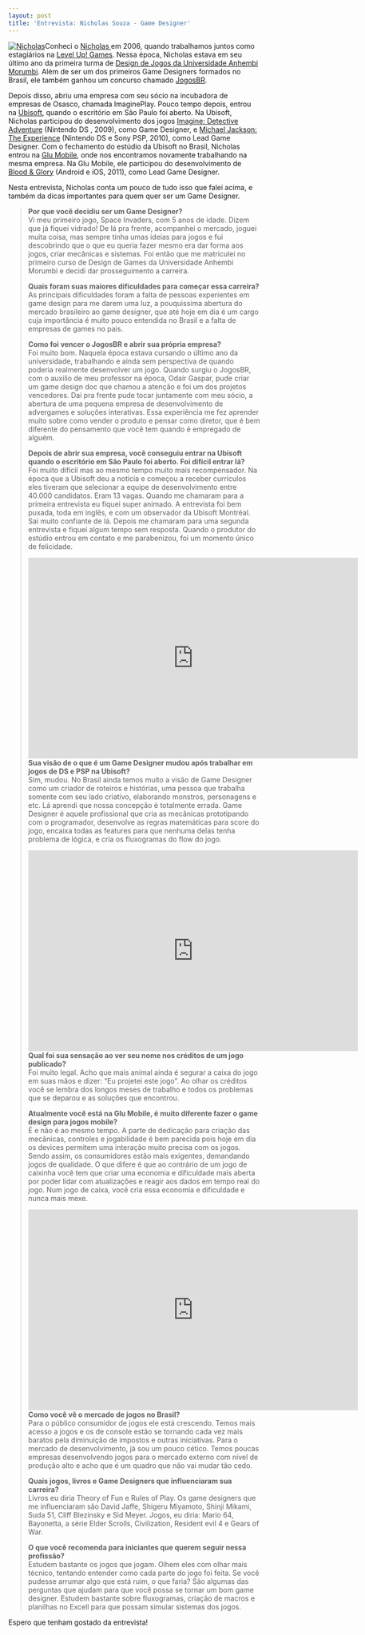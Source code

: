```yaml
---
layout: post
title: 'Entrevista: Nicholas Souza - Game Designer'
---
```


[![](http://gamedeveloper.com.br/blog/wp-content/uploads/2012/02/9429_100483539975585_100000418180497_10617_5573864_n-219x300.jpg "Nicholas")](http://nicholassouza.com)Conheci o [Nicholas ](http://www.nicholassouza.com "Nicholas Souza")em 2006, quando trabalhamos juntos como estagiários na [Level Up! Games](http://levelupgames.uol.com.br "Level Up! Games"). Nessa época, Nicholas estava em seu último ano da primeira turma de [Design de Jogos da Universidade Anhembi Morumbi](http://portal.anhembi.br/publique/cgi/cgilua.exe/sys/start.htm?UserActiveTemplate=_template04&infoid=152&sid=11 "Anhembi Morumbi"). Além de ser um dos primeiros Game Designers formados no Brasil, ele também ganhou um concurso chamado [JogosBR](http://www.jogosbr.org.br/ "JogosBR").

Depois disso, abriu uma empresa com seu sócio na incubadora de empresas de Osasco, chamada ImaginePlay. Pouco tempo depois, entrou na [Ubisoft](http://www.ubi.com "Ubisoft"), quando o escritório em São Paulo foi aberto. Na Ubisoft, Nicholas participou do desenvolvimento dos jogos [Imagine: Detective Adventure](http://nicksouza.carbonmade.com/projects/4107397 "Imagine Detective") (Nintendo DS , 2009), como Game Designer, e [Michael Jackson: The Experience](http://nicksouza.carbonmade.com/projects/4107228 "Michael Jackson") (Nintendo DS e Sony PSP, 2010), como Lead Game Designer. Com o fechamento do estúdio da Ubisoft no Brasil, Nicholas entrou na [Glu Mobile](http://www.glu.com/ "Glu Mobile"), onde nos encontramos novamente trabalhando na mesma empresa. Na Glu Mobile, ele participou do desenvolvimento de [Blood & Glory](http://nicksouza.carbonmade.com/projects/4107259 "Blody & Glory") (Android e iOS, 2011), como Lead Game Designer.

Nesta entrevista, Nicholas conta um pouco de tudo isso que falei acima, e também da dicas importantes para quem quer ser um Game Designer.

> **Por que você decidiu ser um Game Designer?**  
>  Vi meu primeiro jogo, Space Invaders, com 5 anos de idade. Dizem que já fiquei vidrado! De lá pra frente, acompanhei o mercado, joguei muita coisa, mas sempre tinha umas ideias para jogos e fui descobrindo que o que eu queria fazer mesmo era dar forma aos jogos, criar mecânicas e sistemas. Foi então que me matriculei no primeiro curso de Design de Games da Universidade Anhembi Morumbi e decidi dar prosseguimento a carreira.
>
> **Quais foram suas maiores dificuldades para começar essa carreira?**  
>  As principais dificuldades foram a falta de pessoas experientes em game design para me darem uma luz, a pouquissima abertura do mercado brasileiro ao game designer, que até hoje em dia é um cargo cuja importância é muito pouco entendida no Brasil e a falta de empresas de games no pais.
>
> **Como foi vencer o JogosBR e abrir sua própria empresa?**  
>  Foi muito bom. Naquela época estava cursando o último ano da universidade, trabalhando e ainda sem perspectiva de quando poderia realmente desenvolver um jogo. Quando surgiu o JogosBR, com o auxilio de meu professor na época, Odair Gaspar, pude criar um game design doc que chamou a atenção e foi um dos projetos vencedores. Dai pra frente pude tocar juntamente com meu sócio, a abertura de uma pequena empresa de desenvolvimento de advergames e soluções interativas. Essa experiência me fez aprender muito sobre como vender o produto e pensar como diretor, que é bem diferente do pensamento que você tem quando é empregado de alguém.
>
> **Depois de abrir sua empresa, você conseguiu entrar na Ubisoft quando o escritório em São Paulo foi aberto. Foi difícil entrar lá?**  
>  Foi muito difícil mas ao mesmo tempo muito mais recompensador. Na época que a Ubisoft deu a notícia e começou a receber currículos eles tiveram que selecionar a equipe de desenvolvimento entre 40.000 candidatos. Eram 13 vagas. Quando me chamaram para a primeira entrevista eu fiquei super animado. A entrevista foi bem puxada, toda em inglês, e com um observador da Ubisoft Montréal. Sai muito confiante de lá. Depois me chamaram para uma segunda entrevista e fiquei algum tempo sem resposta. Quando o produtor do estúdio entrou em contato e me parabenizou, foi um momento único de felicidade.
>
> <span class="embed-youtube" style="text-align:center; display: block;"><iframe allowfullscreen="true" class="youtube-player" frameborder="0" height="402" src="http://www.youtube.com/embed/K7-n1N0c1ts?version=3&rel=1&fs=1&autohide=2&showsearch=0&showinfo=1&iv_load_policy=1&wmode=transparent" type="text/html" width="660"></iframe></span>**Sua visão de o que é um Game Designer mudou após trabalhar em jogos de DS e PSP na Ubisoft?**  
>  Sim, mudou. No Brasil ainda temos muito a visão de Game Designer como um criador de roteiros e histórias, uma pessoa que trabalha somente com seu lado criativo, elaborando monstros, personagens e etc. Lá aprendi que nossa concepção é totalmente errada. Game Designer é aquele profissional que cria as mecânicas prototipando com o programador, desenvolve as regras matemáticas para score do jogo, encaixa todas as features para que nenhuma delas tenha problema de lógica, e cria os fluxogramas do flow do jogo.
>
> <span class="embed-youtube" style="text-align:center; display: block;"><iframe allowfullscreen="true" class="youtube-player" frameborder="0" height="402" src="http://www.youtube.com/embed/V9208ulg_Eo?version=3&rel=1&fs=1&autohide=2&showsearch=0&showinfo=1&iv_load_policy=1&wmode=transparent" type="text/html" width="660"></iframe></span>**Qual foi sua sensação ao ver seu nome nos créditos de um jogo publicado?**  
>  Foi muito legal. Acho que mais animal ainda é segurar a caixa do jogo em suas mãos e dizer: “Eu projetei este jogo”. Ao olhar os créditos você se lembra dos longos meses de trabalho e todos os problemas que se deparou e as soluções que encontrou.
>
> **Atualmente você está na Glu Mobile, é muito diferente fazer o game design para jogos mobile?**  
>  É e não é ao mesmo tempo. A parte de dedicação para criação das mecânicas, controles e jogabilidade é bem parecida pois hoje em dia os devices permitem uma interação muito precisa com os jogos. Sendo assim, os consumidores estão mais exigentes, demandando jogos de qualidade. O que difere é que ao contrário de um jogo de caixinha você tem que criar uma economia e dificuldade mais aberta por poder lidar com atualizações e reagir aos dados em tempo real do jogo. Num jogo de caixa, você cria essa economia e dificuldade e nunca mais mexe.
>
> <span class="embed-youtube" style="text-align:center; display: block;"><iframe allowfullscreen="true" class="youtube-player" frameborder="0" height="402" src="http://www.youtube.com/embed/LULMYUDxCk4?version=3&rel=1&fs=1&autohide=2&showsearch=0&showinfo=1&iv_load_policy=1&wmode=transparent" type="text/html" width="660"></iframe></span>**Como você vê o mercado de jogos no Brasil?**  
>  Para o público consumidor de jogos ele está crescendo. Temos mais acesso a jogos e os de console estão se tornando cada vez mais baratos pela diminuição de impostos e outras iniciativas. Para o mercado de desenvolvimento, já sou um pouco cético. Temos poucas empresas desenvolvendo jogos para o mercado externo com nível de produção alto e acho que é um quadro que não vai mudar tão cedo.
>
> **Quais jogos, livros e Game Designers que influenciaram sua carreira?**  
>  Livros eu diria Theory of Fun e Rules of Play. Os game designers que me influenciaram são David Jaffe, Shigeru Miyamoto, Shinji Mikami, Suda 51, Cliff Blezinsky e Sid Meyer. Jogos, eu diria: Mario 64, Bayonetta, a série Elder Scrolls, Civilization, Resident evil 4 e Gears of War.
>
> **O que você recomenda para iniciantes que querem seguir nessa profissão?**  
>  Estudem bastante os jogos que jogam. Olhem eles com olhar mais técnico, tentando entender como cada parte do jogo foi feita. Se você pudesse arrumar algo que está ruim, o que faria? São algumas das perguntas que ajudam para que você possa se tornar um bom game designer. Estudem bastante sobre fluxogramas, criação de macros e planilhas no Excell para que possam simular sistemas dos jogos.

Espero que tenham gostado da entrevista!

<div id="-chrome-auto-translate-plugin-dialog" style="opacity: 1 !important; background-image: initial !important; background-attachment: initial !important; background-origin: initial !important; background-clip: initial !important; background-color: transparent !important; position: absolute !important; top: 0px; left: 0px; overflow-x: visible !important; overflow-y: visible !important; z-index: 999999 !important; text-align: left !important; display: none; background-position: initial initial !important; background-repeat: initial initial !important; padding: 0px !important; margin: 0px !important;">![](http://www.google.com/uds/css/small-logo.png)

</div>
